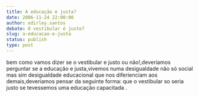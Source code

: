 ```yaml
---
title: A educação e justa?
date: 2006-11-24 22:00:00
author: odirley.santos
debate: O vestibular é justo?
slug: a-educacao-e-justa
status: publish 
type: post
---
```


bem como vamos dizer se o vestibular e justo ou não!,deveriamos perguntar se a educação e justa,vivemos numa desigualdade não só social mas sim desigualdade educacional que nos diferienciam aos demais,deveriamos pensar da seguinte forma: que o vestibular so seria justo se tevessemos uma educação capacitada .
